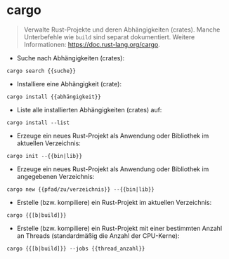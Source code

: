 # cargo

> Verwalte Rust-Projekte und deren Abhängigkeiten (crates).
> Manche Unterbefehle wie `build` sind separat dokumentiert.
> Weitere Informationen: <https://doc.rust-lang.org/cargo>.

- Suche nach Abhängigkeiten (crates):

`cargo search {{suche}}`

- Installiere eine Abhängigkeit (crate):

`cargo install {{abhängigkeit}}`

- Liste alle installierten Abhängigkeiten (crates) auf:

`cargo install --list`

- Erzeuge ein neues Rust-Projekt als Anwendung oder Bibliothek im aktuellen Verzeichnis:

`cargo init --{{bin|lib}}`

- Erzeuge ein neues Rust-Projekt als Anwendung oder Bibliothek im angegebenen Verzeichnis:

`cargo new {{pfad/zu/verzeichnis}} --{{bin|lib}}`

- Erstelle (bzw. kompiliere) ein Rust-Projekt im aktuellen Verzeichnis:

`cargo {{[b|build]}}`

- Erstelle (bzw. kompiliere) ein Rust-Projekt mit einer bestimmten Anzahl an Threads (standardmäßig die Anzahl der CPU-Kerne):

`cargo {{[b|build]}} --jobs {{thread_anzahl}}`
